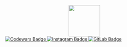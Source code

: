 <div id="header" align="center">
  <img src="https://media.giphy.com/media/M9gbBd9nbDrOTu1Mqx/giphy.gif" width="100"/>
</div>
<div id="badges">
  <a href="your-codewars-url">
    <img src="https://img.shields.io/badge/Codewars-red?logoColor=red" alt="Codewars Badge"/>
  </a>
  <a href="your-instagram-URL">
    <img src="https://img.shields.io/badge/Instagram-white?logo=instagram&ogoColor=red" alt="Instagram Badge"/>
  </a>
  <a href="your-twitter-URL">
    <img src="https://img.shields.io/badge/GitLab-black?logo=gitlab&ogoColor=black" alt="GitLab Badge"/>
  </a>
</div>
